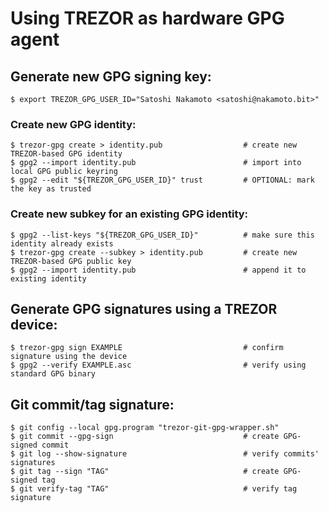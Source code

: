 # Using TREZOR as hardware GPG agent

## Generate new GPG signing key:
```
$ export TREZOR_GPG_USER_ID="Satoshi Nakamoto <satoshi@nakamoto.bit>"
```

### Create new GPG identity:
```
$ trezor-gpg create > identity.pub                  # create new TREZOR-based GPG identity
$ gpg2 --import identity.pub                        # import into local GPG public keyring
$ gpg2 --edit "${TREZOR_GPG_USER_ID}" trust         # OPTIONAL: mark the key as trusted
```

### Create new subkey for an existing GPG identity:
```
$ gpg2 --list-keys "${TREZOR_GPG_USER_ID}"          # make sure this identity already exists
$ trezor-gpg create --subkey > identity.pub         # create new TREZOR-based GPG public key
$ gpg2 --import identity.pub                        # append it to existing identity
```

## Generate GPG signatures using a TREZOR device:
```
$ trezor-gpg sign EXAMPLE                           # confirm signature using the device
$ gpg2 --verify EXAMPLE.asc                         # verify using standard GPG binary
```

## Git commit/tag signature:
```
$ git config --local gpg.program "trezor-git-gpg-wrapper.sh"
$ git commit --gpg-sign                             # create GPG-signed commit
$ git log --show-signature                          # verify commits' signatures
$ git tag --sign "TAG"                              # create GPG-signed tag
$ git verify-tag "TAG"                              # verify tag signature
```